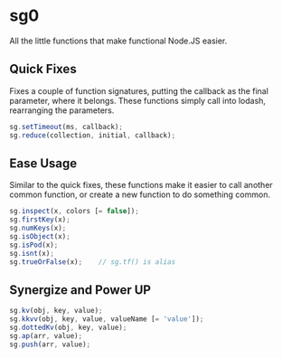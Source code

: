 # sg0

All the little functions that make functional Node.JS easier.

## Quick Fixes

Fixes a couple of function signatures, putting the callback as the final parameter,
where it belongs. These functions simply call into lodash, rearranging the parameters.

```js
sg.setTimeout(ms, callback);
sg.reduce(collection, initial, callback);
```

## Ease Usage

Similar to the quick fixes, these functions make it easier to call another common function,
or create a new function to do something common.

```js
sg.inspect(x, colors [= false]);
sg.firstKey(x);
sg.numKeys(x);
sg.isObject(x);
sg.isPod(x);
sg.isnt(x);
sg.trueOrFalse(x);    // sg.tf() is alias
```

## Synergize and Power UP

```js
sg.kv(obj, key, value);
sg.kkvv(obj, key, value, valueName [= 'value']);
sg.dottedKv(obj, key, value);
sg.ap(arr, value);
sg.push(arr, value);
```
